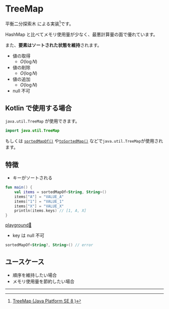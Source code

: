 # TreeMap

平衡二分探索木 による実装[^1]です。

HashMap と比べてメモリ使用量が少なく、最悪計算量の面で優れています。

また、**要素はソートされた状態を維持**されます。

- 値の取得
    - $O(\log N)$
- 値の削除
    - $O(\log N)$
- 値の追加
    - $O(\log N)$
- null 不可

## Kotlin で使用する場合

`java.util.TreeMap` が使用できます。

```kotlin
import java.util.TreeMap
```

もしくは [`sortedMapOf()`](https://kotlinlang.org/api/latest/jvm/stdlib/kotlin.collections/sorted-map-of.html)
や[`toSortedMap()`](https://kotlinlang.org/api/latest/jvm/stdlib/kotlin.collections/to-sorted-map.html) などで`java.util.TreeMap`が使用されます。


## 特徴
- キーがソートされる
```kotlin
fun main() {
    val items = sortedMapOf<String, String>()
    items["A"] = "VALUE_A"
    items["1"] = "VALUE_1"
    items["X"] = "VALUE_X"
    println(items.keys) // [1, A, X]
}
```
[playground🔗](https://play.kotlinlang.org/#eyJ2ZXJzaW9uIjoiMS4zLjcwIiwiY29kZSI6ImZ1biBtYWluKCkge1xuICAgIHZhbCBpdGVtcyA9IHNvcnRlZE1hcE9mPFN0cmluZywgU3RyaW5nPigpXG4gICAgaXRlbXNbXCJBXCJdID0gXCJWQUxVRV9BXCJcbiAgICBpdGVtc1tcIjFcIl0gPSBcIlZBTFVFXzFcIlxuICAgIGl0ZW1zW1wiWFwiXSA9IFwiVkFMVUVfWFwiXG4gICAgcHJpbnRsbihpdGVtcy5rZXlzKSAvLyBbMSwgQSwgWF1cbn0iLCJwbGF0Zm9ybSI6ImphdmEiLCJhcmdzIjoiIn0=)


- key は null 不可
```kotlin
sortedMapOf<String?, String>() // error
```
## ユースケース　
- 順序を維持したい場合
- メモリ使用量を節約したい場合

---

[^1]: [TreeMap (Java Platform SE 8 )](https://docs.oracle.com/javase/jp/8/docs/api/java/util/TreeMap.html)